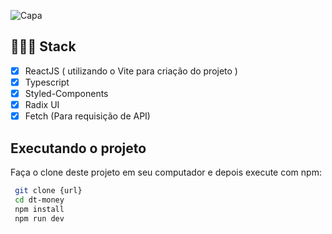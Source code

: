 ![Capa](https://user-images.githubusercontent.com/77641643/232164942-0f2dfcea-89b6-4f5d-8c47-b48ee58ad82b.png)

## 👨🏽‍💻 Stack

- [x] ReactJS ( utilizando o Vite para criação do projeto )
- [x] Typescript
- [x] Styled-Components
- [x] Radix UI
- [x] Fetch (Para requisição de API)

## Executando o projeto

Faça o clone deste projeto em seu computador e depois execute com npm:

```bash
 git clone {url}
 cd dt-money
 npm install
 npm run dev
```
